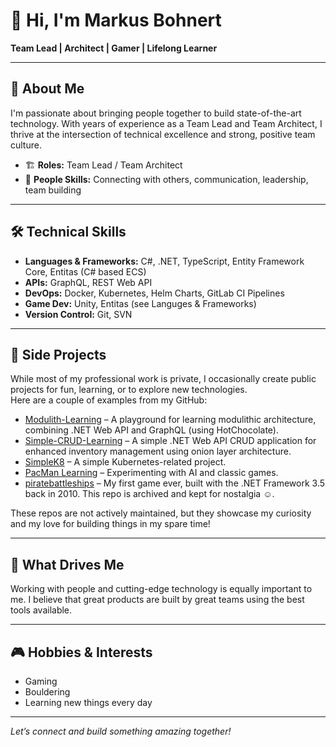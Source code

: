 # 👋 Hi, I'm Markus Bohnert

**Team Lead | Architect | Gamer | Lifelong Learner**

---

## 🚀 About Me

I'm passionate about bringing people together to build state-of-the-art technology. With years of experience as a Team Lead and Team Architect, I thrive at the intersection of technical excellence and strong, positive team culture.

- 🏗️ **Roles:** Team Lead / Team Architect  
- 💬 **People Skills:** Connecting with others, communication, leadership, team building

---

## 🛠️ Technical Skills

- **Languages & Frameworks:** C#, .NET, TypeScript, Entity Framework Core, Entitas (C# based ECS)
- **APIs:** GraphQL, REST Web API
- **DevOps:** Docker, Kubernetes, Helm Charts, GitLab CI Pipelines
- **Game Dev:** Unity, Entitas (see Languges & Frameworks)
- **Version Control:** Git, SVN

---

## 🌟 Side Projects

While most of my professional work is private, I occasionally create public projects for fun, learning, or to explore new technologies.  
Here are a couple of examples from my GitHub:

- [Modulith-Learning](https://github.com/ChaosHelme/Modulith-Learning) – A playground for learning modulithic architecture, combining .NET Web API and GraphQL (using HotChocolate).
- [Simple-CRUD-Learning](https://github.com/ChaosHelme/Simple-CRUD-Learning) – A simple .NET Web API CRUD application for enhanced inventory management using onion layer architecture.
- [SimpleK8](https://github.com/ChaosHelme/Simple-K8) – A simple Kubernetes-related project.
- [PacMan Learning](https://github.com/ChaosHelme/PacMan-Learning) – Experimenting with AI and classic games.
- [piratebattleships](https://github.com/ChaosHelme/piratebattleships) – My first game ever, built with the .NET Framework 3.5 back in 2010. This repo is archived and kept for nostalgia ☺️.

These repos are not actively maintained, but they showcase my curiosity and my love for building things in my spare time!

---

## 🌱 What Drives Me

Working with people and cutting-edge technology is equally important to me. I believe that great products are built by great teams using the best tools available.

---

## 🎮 Hobbies & Interests

- Gaming  
- Bouldering  
- Learning new things every day  

---

*Let’s connect and build something amazing together!*
